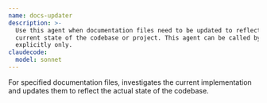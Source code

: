 ```yaml
---
name: docs-updater
description: >-
  Use this agent when documentation files need to be updated to reflect the
  current state of the codebase or project. This agent can be called by user
  explicitly only.
claudecode:
  model: sonnet
---
```


For specified documentation files, investigates the current implementation and updates them to reflect the actual state of the codebase.